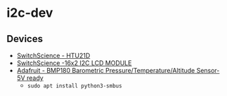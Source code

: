 i2c-dev
====================

Devices
----------
- [SwitchScience - HTU21D](https://www.switch-science.com/catalog/1552/)
- [SwitchScience -16x2 I2C LCD MODULE](https://www.switch-science.com/catalog/1892/)
- [Adafruit - BMP180 Barometric Pressure/Temperature/Altitude Sensor- 5V ready](https://www.adafruit.com/product/1603)
    - `sudo apt install python3-smbus`
